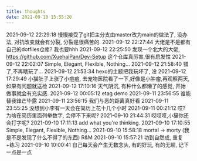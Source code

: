 ```yaml
---
title: thoughts
date: 2021-09-10 15:55:20
---
```


2021-09-12 22:29:18 慢慢接受了git把主分支由master改为main的做法了, 没办法, 对抗改变就会有分裂, 分裂是很痛苦的.
2021-09-12 22:27:44 大佬是不是都有自己的dotfiles仓库? 我也要hhh
2021-09-12 22:25:50 发现一个北大的大佬, https://github.com/XuehaiPan/Dev-Setup 这个仓库真厉害,很有启发性
2021-09-12 22:02:07 Simple, Elegant, Flexible, Nothing...
2021-09-12 21:58:40 错了,不再瞎玩了...
2021-09-12 21:53:34 hexo的主题把我玩坏了, 淦
2021-09-12 17:29:49 小猫肚子上涨了小痘痘, 去宠物医院看了一下,好像是小肿瘤,再观察两天,如果有问题就送检
2021-09-12 17:10:16 天气阴沉, 有种什么都懒了的感觉, 开始做事就会有充实感.
2021-09-12 00:05:12 etag demo
2021-09-11 23:56:55 谁能替我锋芒毕露
2021-09-11 23:56:15 我们与恶的距离真好看
2021-09-11 23:55:25 没想到小李有一天会在简历上花十几个小时
2021-09-11 00:21:12 哎? 为啥在简历里面列举数字, 会停不下来呢?
2021-09-10 21:44:31 哎哎哎,小猫你还会打字呢?
2021-09-10 17:11:13 add what you're thinking.
2021-09-10 17:10:55 Simple, Elegant, Flexible, Nothing...
2021-09-10 15:58:18 mortal -> morty (我是不是发现了什么不得了的东西) R&M
2021-09-10 15:57:21 功到自然成, 重复+练习
2021-09-10 10:00:41 自己每天会产生无数念头, 有的好玩, 有的无聊, 记下一点是一点